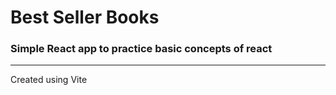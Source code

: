 # Best Seller Books

### Simple React app to practice basic concepts of react

---

Created using Vite
